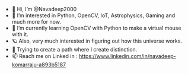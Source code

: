 - 👋 Hi, I’m @Navadeep2000
- 👀 I’m interested in Python, OpenCV, IoT, Astrophysics, Gaming and much more for now. 
- 🌱 I’m currently learning OpenCV with Python to make a virtual mouse with it.
- 🪐 Also, very much interested in figuring out how this universe works.
- 👣 Trying to create a path where I create distinction. 
- 📫 Reach me on Linked in : https://www.linkedin.com/in/navadeep-komarraju-a893b5187
